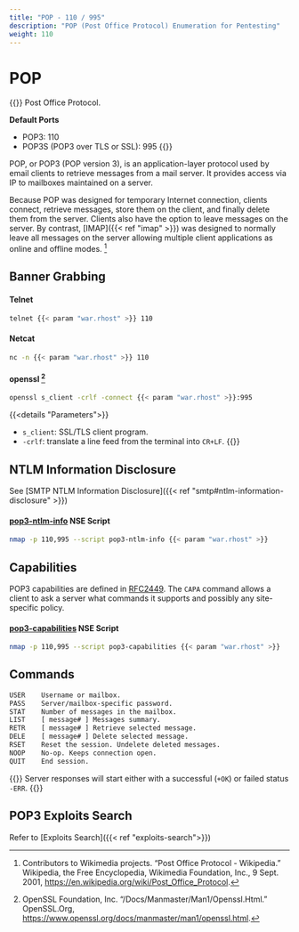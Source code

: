 ```yaml
---
title: "POP - 110 / 995"
description: "POP (Post Office Protocol) Enumeration for Pentesting"
weight: 110
---
```

# POP

{{<hint info>}}
Post Office Protocol.

**Default Ports**
- POP3: 110
- POP3S (POP3 over TLS or SSL): 995
{{</hint>}}

POP,
or POP3 (POP version 3),
is an application-layer protocol
used by email clients
to retrieve messages from a mail server.
It provides access via IP to mailboxes
maintained on a server.

Because POP was designed for temporary Internet connection,
clients connect,
retrieve messages,
store them on the client,
and finally delete them from the server.
Clients also have the option
to leave messages on the server.
By contrast,
[IMAP]({{< ref "imap" >}}) was designed to normally leave all messages
on the server
allowing multiple client applications
as online and offline modes.
[^pop3-wiki]

## Banner Grabbing

#### Telnet
```sh
telnet {{< param "war.rhost" >}} 110
```

#### Netcat
```sh
nc -n {{< param "war.rhost" >}} 110
```

#### openssl [^openssl]
```sh
openssl s_client -crlf -connect {{< param "war.rhost" >}}:995
```
{{<details "Parameters">}}
- `s_client`:  SSL/TLS client program.
- `-crlf`:  translate a line feed from the terminal into `CR+LF`.
{{</details>}}

## NTLM Information Disclosure

See [SMTP NTLM Information Disclosure]({{< ref "smtp#ntlm-information-disclosure" >}})

#### [pop3-ntlm-info](https://nmap.org/nsedoc/scripts/pop3-ntlm-info.html) NSE Script

```sh
nmap -p 110,995 --script pop3-ntlm-info {{< param "war.rhost" >}}
```

## Capabilities

POP3 capabilities are defined in [RFC2449](https://tools.ietf.org/html/rfc2449#section-6). The `CAPA` command allows a client to ask a server what commands it supports and possibly any site-specific policy.

#### [pop3-capabilities](https://nmap.org/nsedoc/scripts/pop3-capabilities.html) NSE Script

```sh
nmap -p 110,995 --script pop3-capabilities {{< param "war.rhost" >}}
```

## Commands

```txt
USER    Username or mailbox.
PASS    Server/mailbox-specific password.
STAT    Number of messages in the mailbox.
LIST    [ message# ] Messages summary.
RETR    [ message# ] Retrieve selected message.
DELE    [ message# ] Delete selected message.
RSET    Reset the session. Undelete deleted messages.
NOOP    No-op. Keeps connection open.
QUIT    End session.
```

{{<hint info>}}
Server responses will start either with a successful (`+OK`) or failed status `-ERR`.
{{</hint>}}

## POP3 Exploits Search

Refer to [Exploits Search]({{< ref "exploits-search">}})

[^openssl]: OpenSSL Foundation, Inc. “/Docs/Manmaster/Man1/Openssl.Html.” OpenSSL.Org, https://www.openssl.org/docs/manmaster/man1/openssl.html.
[^pop3-wiki]: Contributors to Wikimedia projects. “Post Office Protocol - Wikipedia.” Wikipedia, the Free Encyclopedia, Wikimedia Foundation, Inc., 9 Sept. 2001, https://en.wikipedia.org/wiki/Post_Office_Protocol.
